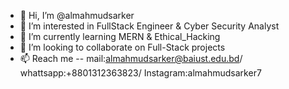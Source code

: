 - 👋 Hi, I’m @almahmudsarker
- 👀 I’m interested in FullStack Engineer & Cyber Security Analyst
- 🌱 I’m currently learning MERN & Ethical_Hacking
- 💞️ I’m looking to collaborate on Full-Stack projects
- 📫 Reach me -- mail:almahmudsarker@baiust.edu.bd/ whattsapp:+8801312363823/ Instagram:almahmudsarker7

<!---
almahmudsarker/almahmudsarker is a ✨ special ✨ repository because its `README.md` & ABOUT appears on your GitHub profile.
You can click the Preview link to take a look at changes.
--->
